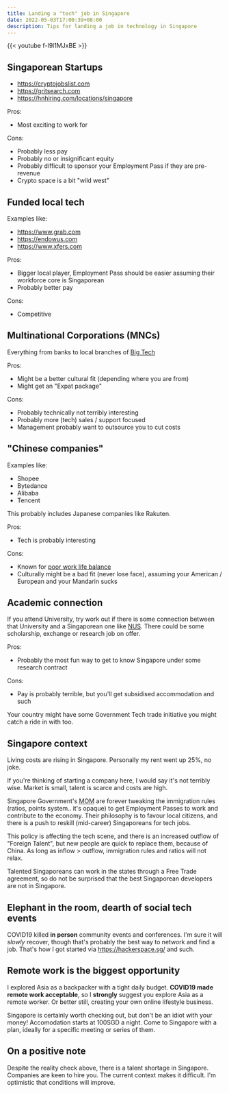 ```yaml
---
title: Landing a "tech" job in Singapore
date: 2022-05-03T17:00:39+08:00
description: Tips for landing a job in technology in Singapore
---
```


{{< youtube f-I9l1MJxBE >}}

## Singaporean Startups

- https://cryptojobslist.com
- https://gritsearch.com
- https://hnhiring.com/locations/singapore

Pros:

- Most exciting to work for

Cons:

- Probably less pay
- Probably no or insignificant equity
- Probably difficult to sponsor your Employment Pass if they are pre-revenue
- Crypto space is a bit "wild west"

## Funded local tech

Examples like:

- https://www.grab.com
- https://endowus.com
- https://www.xfers.com

Pros:

- Bigger local player, Employment Pass should be easier assuming their workforce core is Singaporean
- Probably better pay

Cons:

- Competitive

## Multinational Corporations (MNCs)

Everything from banks to local branches of [Big Tech](https://en.wikipedia.org/wiki/Big_Tech#FAANG)

Pros:

- Might be a better cultural fit (depending where you are from)
- Might get an "Expat package"

Cons:

- Probably technically not terribly interesting
- Probably more (tech) sales / support focused
- Management probably want to outsource you to cut costs

## "Chinese companies"

Examples like:

- Shopee
- Bytedance
- Alibaba
- Tencent

This probably includes Japanese companies like Rakuten.

Pros:

- Tech is probably interesting

Cons:

- Known for [poor work life balance](https://en.wikipedia.org/wiki/996_working_hour_system)
- Culturally might be a bad fit (never lose face), assuming your American / European and your Mandarin sucks

## Academic connection

If you attend University, try work out if there is some connection between that
University and a Singaporean one like [NUS](https://www.nus.edu.sg/). There
could be some scholarship, exchange or research job on offer.

Pros:

- Probably the most fun way to get to know Singapore under some research contract

Cons:

- Pay is probably terrible, but you'll get subsidised accommodation and such

Your country might have some Government Tech trade initiative you might catch a ride in with too.

## Singapore context

Living costs are rising in Singapore. Personally my rent went up 25%, no joke.

If you're thinking of starting a company here, I would say it's not terribly
wise. Market is small, talent is scarce and costs are high.

Singapore Government's <abbr title="Ministry of Manpower">MOM</abbr> are
forever tweaking the immigration rules (ratios, points system.. it's opaque) to
get Employment Passes to work and contribute to the economy. Their philosophy
is to favour local citizens, and there is a push to reskill (mid-career)
Singaporeans for tech jobs.

This policy is affecting the tech scene, and there is an increased outflow of
"Foreign Talent", but new people are quick to replace them, because of China.
As long as inflow > outflow, immigration rules and ratios will not relax.

Talented Singaporeans can work in the states through a Free Trade agreement, so
do not be surprised that the best Singaporean developers are not in Singapore.

## Elephant in the room, dearth of social tech events

COVID19 killed **in person** community events and conferences. I'm sure it will
_slowly_ recover, though that's probably the best way to network and find a
job. That's how I got started via https://hackerspace.sg/ and such.

## Remote work is the biggest opportunity

I explored Asia as a backpacker with a tight daily budget. **COVID19 made
remote work acceptable**, so I **strongly** suggest you explore Asia as a
remote worker. Or better still, creating your own online lifestyle business.

Singapore is certainly worth checking out, but don't be an idiot with your
money! Accomodation starts at 100SGD a night. Come to Singapore with a plan,
ideally for a specific meeting or series of them.

## On a positive note

Despite the reality check above, there is a talent shortage in Singapore.
Companies are keen to hire you. The current context makes it difficult. I'm
optimistic that conditions will improve.
